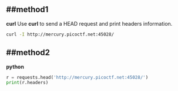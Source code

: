 ##method1
---
**curl**
Use **curl** to send a HEAD request and print headers information.
```bash
curl -I http://mercury.picoctf.net:45028/

```


##method2
---
**python**
```python
r = requests.head('http://mercury.picoctf.net:45028/')
print(r.headers)

```
